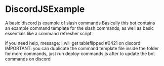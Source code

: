 # DiscordJSExample
A basic discord js example of slash commands
Basically this bot contains an example command template for the slash commands, as well as basic essentials like a command refresher script. 

if you need help, message: I will get tableflipped #0421 on discord
IMPORTANT: you can duplicate the command template file inside the folder for more commands, just run deploy-commands.js after to update the bot commands on discord
